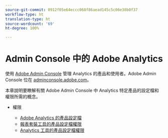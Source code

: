 ```yaml
---
source-git-commit: 0912f05e64eccc068f86aead145c5c06e38b0f37
workflow-type: ht
translation-type: ht
source-wordcount: '69'
ht-degree: 100%

---
```

# Admin Console 中的 Adobe Analytics

使用 [Adobe Admin Console](https://helpx.adobe.com/tw/enterprise/using/admin-console.html) 管理 Analytics 的產品和使用者。Adobe Admin Console 位在 [adminconsole.adobe.com](https://adminconsole.adobe.com/)。

本章說明要瞭解有關 Adobe Admin Console 中 Analytics 特定產品的設定檔和權限所需的概念。

* 權限

   * [Adobe Analytics 的產品設定檔](/help/admin/admin-console/permissions/product-profile.md)
   * [報表套裝工具的產品設定檔權限](/help/admin/admin-console/permissions/report-suite-tools.md)
   * [Analytics 工具的產品設定檔權限](/help/admin/admin-console/permissions/analytics-tools.md)
